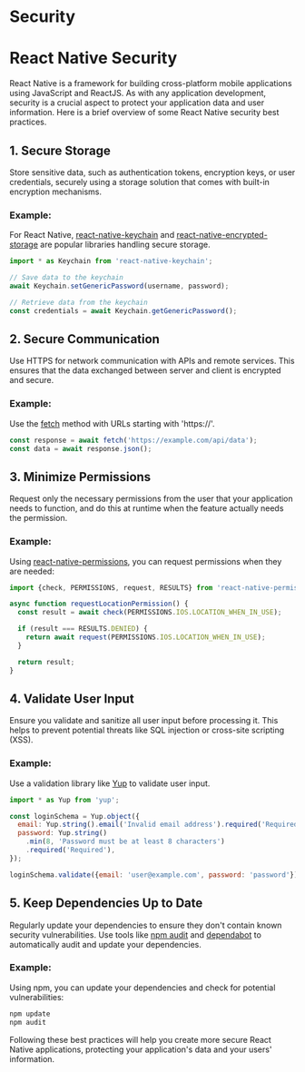 # Security

# React Native Security

React Native is a framework for building cross-platform mobile applications using JavaScript and ReactJS. As with any application development, security is a crucial aspect to protect your application data and user information. Here is a brief overview of some React Native security best practices.

## 1. Secure Storage
Store sensitive data, such as authentication tokens, encryption keys, or user credentials, securely using a storage solution that comes with built-in encryption mechanisms.

### Example:
For React Native, [react-native-keychain](https://github.com/oblador/react-native-keychain) and [react-native-encrypted-storage](https://github.com/emeraldsanto/react-native-encrypted-storage) are popular libraries handling secure storage.

```javascript
import * as Keychain from 'react-native-keychain';

// Save data to the keychain
await Keychain.setGenericPassword(username, password);

// Retrieve data from the keychain
const credentials = await Keychain.getGenericPassword();
```

## 2. Secure Communication
Use HTTPS for network communication with APIs and remote services. This ensures that the data exchanged between server and client is encrypted and secure.

### Example:
Use the [fetch](https://reactnative.dev/docs/network) method with URLs starting with 'https://'.

```javascript
const response = await fetch('https://example.com/api/data');
const data = await response.json();
```

## 3. Minimize Permissions
Request only the necessary permissions from the user that your application needs to function, and do this at runtime when the feature actually needs the permission.

### Example:
Using [react-native-permissions](https://github.com/zoontek/react-native-permissions), you can request permissions when they are needed:

```javascript
import {check, PERMISSIONS, request, RESULTS} from 'react-native-permissions';

async function requestLocationPermission() {
  const result = await check(PERMISSIONS.IOS.LOCATION_WHEN_IN_USE);

  if (result === RESULTS.DENIED) {
    return await request(PERMISSIONS.IOS.LOCATION_WHEN_IN_USE);
  }

  return result;
}
```

## 4. Validate User Input
Ensure you validate and sanitize all user input before processing it. This helps to prevent potential threats like SQL injection or cross-site scripting (XSS).

### Example:
Use a validation library like [Yup](https://github.com/jquense/yup) to validate user input.

```javascript
import * as Yup from 'yup';

const loginSchema = Yup.object({
  email: Yup.string().email('Invalid email address').required('Required'),
  password: Yup.string()
    .min(8, 'Password must be at least 8 characters')
    .required('Required'),
});

loginSchema.validate({email: 'user@example.com', password: 'password'});
```

## 5. Keep Dependencies Up to Date
Regularly update your dependencies to ensure they don't contain known security vulnerabilities. Use tools like [npm audit](https://docs.npmjs.com/cli/commands/npm-audit) and [dependabot](https://github.com/dependabot/dependabot-core) to automatically audit and update your dependencies.

### Example:
Using npm, you can update your dependencies and check for potential vulnerabilities:

```bash
npm update
npm audit
```

Following these best practices will help you create more secure React Native applications, protecting your application's data and your users' information.